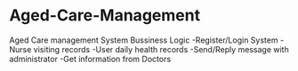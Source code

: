 # Aged-Care-Management 
Aged Care management System
 Bussiness Logic 
 -Register/Login System
-Nurse visiting records
-User daily health records
-Send/Reply message with administrator
-Get information from Doctors

 
